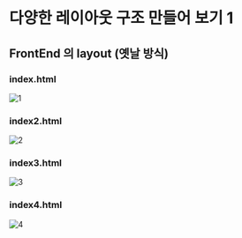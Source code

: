 # 다양한 레이아웃 구조 만들어 보기 1
## FrontEnd 의 layout (옛날 방식)

### index.html
![1](https://user-images.githubusercontent.com/37132897/161914974-35bff87e-472d-47a4-af36-0e59c5b087ae.JPG)

### index2.html
![2](https://user-images.githubusercontent.com/37132897/161915140-c660dead-c918-443e-a8ea-ac5c4a834a74.JPG)

### index3.html
![3](https://user-images.githubusercontent.com/37132897/161915147-42f29b04-7a1d-411c-8fca-d7d0d7ccf42c.JPG)

### index4.html
![4](https://user-images.githubusercontent.com/37132897/161915156-9f3eb094-ad6a-4f53-a570-ef1894ab41ce.JPG)

